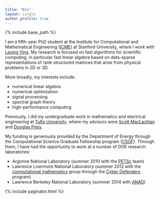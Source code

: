 ```yaml
---
title: "Bio"
layout: single
author_profile: true
---
```


{% include base_path %}

I am a fifth-year PhD student at the Institute for Computational and Mathematical Engineering ([ICME](https://icme.stanford.edu/)) at Stanford University, where I work with [Lexing Ying](http://math.stanford.edu/~lexing/).  My research is focused on fast algorithms for scientific computing, in particular fast linear algebra based on data-sparse representations of rank-structured matrices that arise from physical problems in 2D or 3D.

More broadly, my interests include:

- numerical linear algebra
- numerical optimization
- signal processing
- spectral graph theory
- high-performance computing

Previously, I did my undergraduate work in mathematics and electrical engineering at [Tufts University](http://www.tufts.edu/), where my advisors were [Scott MacLachlan](http://www.math.mun.ca/~smaclachlan/) and [Douglas Preis](http://engineering.tufts.edu/ece/people/preis.htm).

My funding is generously provided by the Department of Energy through the Computational Science Graduate Fellowship program ([CSGF](http://www.krellinst.org/csgf/)).  Through them, I have had the opportunity to work at a number of DOE research laboratories:

- Argonne National Laboratory (summer 2010 with the [PETSc](http://www.mcs.anl.gov/petsc/) team)
- Lawrence Livermore National Laboratory (summer 2012 with the [computational mathematics](http://computation.llnl.gov/casc/computational-mathematics-group.php) group through the [Cyber Defenders](https://cyberdefender.llnl.gov/) program)
- Lawrence Berkeley National Laboratory (summer 2014 with [ANAG](http://crd.lbl.gov/departments/applied-mathematics/ANAG/))


{% include paginator.html %}
